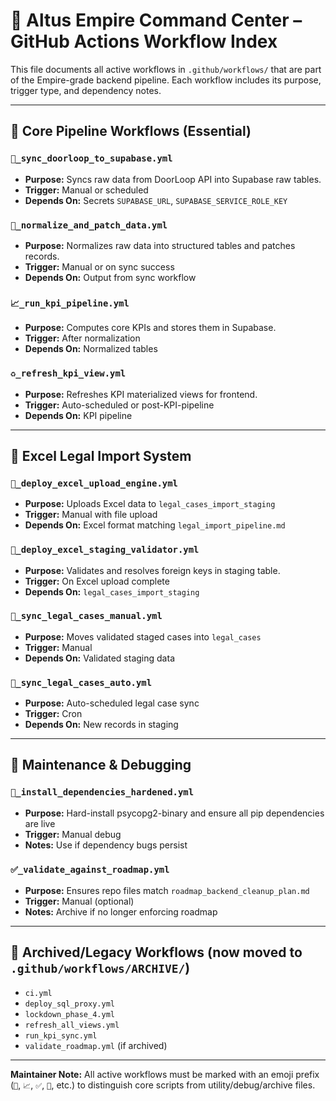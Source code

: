 
# 🧠 Altus Empire Command Center – GitHub Actions Workflow Index

This file documents all active workflows in `.github/workflows/` that are part of the Empire-grade backend pipeline. Each workflow includes its purpose, trigger type, and dependency notes.

---

## 🚀 Core Pipeline Workflows (Essential)

### `🚀_sync_doorloop_to_supabase.yml`
- **Purpose:** Syncs raw data from DoorLoop API into Supabase raw tables.
- **Trigger:** Manual or scheduled
- **Depends On:** Secrets `SUPABASE_URL`, `SUPABASE_SERVICE_ROLE_KEY`

### `🚀_normalize_and_patch_data.yml`
- **Purpose:** Normalizes raw data into structured tables and patches records.
- **Trigger:** Manual or on sync success
- **Depends On:** Output from sync workflow

### `📈_run_kpi_pipeline.yml`
- **Purpose:** Computes core KPIs and stores them in Supabase.
- **Trigger:** After normalization
- **Depends On:** Normalized tables

### `♻️_refresh_kpi_view.yml`
- **Purpose:** Refreshes KPI materialized views for frontend.
- **Trigger:** Auto-scheduled or post-KPI-pipeline
- **Depends On:** KPI pipeline

---

## 📂 Excel Legal Import System

### `🚀_deploy_excel_upload_engine.yml`
- **Purpose:** Uploads Excel data to `legal_cases_import_staging`
- **Trigger:** Manual with file upload
- **Depends On:** Excel format matching `legal_import_pipeline.md`

### `🚀_deploy_excel_staging_validator.yml`
- **Purpose:** Validates and resolves foreign keys in staging table.
- **Trigger:** On Excel upload complete
- **Depends On:** `legal_cases_import_staging`

### `🚀_sync_legal_cases_manual.yml`
- **Purpose:** Moves validated staged cases into `legal_cases`
- **Trigger:** Manual
- **Depends On:** Validated staging data

### `🚀_sync_legal_cases_auto.yml`
- **Purpose:** Auto-scheduled legal case sync
- **Trigger:** Cron
- **Depends On:** New records in staging

---

## 🧰 Maintenance & Debugging

### `🔧_install_dependencies_hardened.yml`
- **Purpose:** Hard-install psycopg2-binary and ensure all pip dependencies are live
- **Trigger:** Manual debug
- **Notes:** Use if dependency bugs persist

### `✅_validate_against_roadmap.yml`
- **Purpose:** Ensures repo files match `roadmap_backend_cleanup_plan.md`
- **Trigger:** Manual (optional)
- **Notes:** Archive if no longer enforcing roadmap

---

## 📁 Archived/Legacy Workflows (now moved to `.github/workflows/ARCHIVE/`)

- `ci.yml`
- `deploy_sql_proxy.yml`
- `lockdown_phase_4.yml`
- `refresh_all_views.yml`
- `run_kpi_sync.yml`
- `validate_roadmap.yml` (if archived)

---

**Maintainer Note:** All active workflows must be marked with an emoji prefix (`🚀`, `📈`, `✅`, `🔧`, etc.) to distinguish core scripts from utility/debug/archive files.
